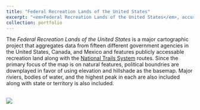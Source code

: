 ```yaml
---
title: "Federal Recreation Lands of the United States"
excerpt: "<em>Federal Recreation Lands of the United States</em>, accurate as of March 2023, is a small scale map of federally owned and matainined recreation lands in the United States and territories. Offered here is the 100 dpi version for viewing (10.9 MB) and higher resolution versions may be avalible though inqiery.<br /><br /><a href='/images/2023-03-nationalparks-100dpi.png' target='_blank'><image src='/images/small-nationalparks.png' /></a>"
collection: portfolio
---
```


The <em>Federal Recreation Lands of the United States</em> is a major cartographic project that aggregates data from fifteen different government agencies in the United States, Canada, and Mexico and features publicly accessable recreation land along with the <a href='https://www.nps.gov/subjects/nationaltrailssystem/index.htm' target='_blank'>National Trails System</a> routes. Since the primary focus of the map is on natural features, political boundries are downplayed in favor of using elevation and hillshade as the basemap. Major riviers, bodies of water, and the highest peak in each  are also included along with state or territory is also included.<br /><br />

<a href='/images/2023-03-nationalparks-100dpi.png' target='_blank'><image src='/images/small-nationalparks.png' /></a>
